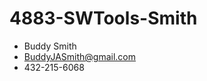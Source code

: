 4883-SWTools-Smith
=========================


- Buddy Smith
- BuddyJASmith@gmail.com
- 432-215-6068
